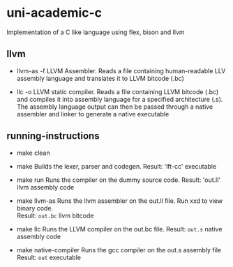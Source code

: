 uni-academic-c
==============

Implementation of a C like language using flex, bison and llvm

llvm
----
* llvm-as -f <outfile>
    LLVM Assembler. Reads a file containing human-readable LLV assembly language and translates it to LLVM bitcode (.bc)

* llc -o <outfile> <bcfile>
    LLVM static compiler. Reads a file containing LLVM bitcode (.bc) and compiles it into assembly language for a specified architecture (.s). The assembly language output can then be passed through a native assembler and linker to generate a native executable

running-instructions
--------------------
* make clean

* make
    Builds the lexer, parser and codegen. 
    Result: 'lft-cc' executable
    
* make run
    Runs the compiler on the dummy source code.
    Result: 'out.ll' llvm assembly code
    
* make llvm-as
    Runs the llvm assembler on the out.ll file. Run xxd to view binary code.    
    Result: `out.bc` llvm bitcode
    
* make llc
    Runs the LLVM compiler on the out.bc file.
    Result: `out.s` native assembly code

* make native-compiler
    Runs the gcc compiler on the out.s assembly file
    Result: `out` executable

